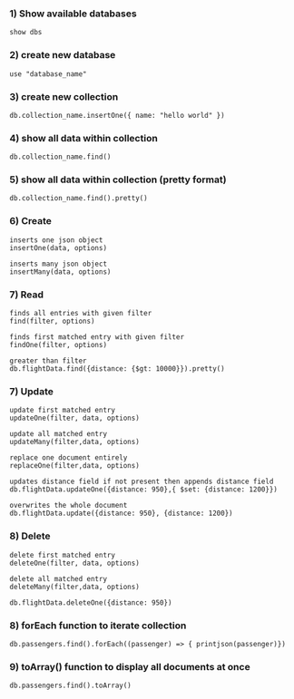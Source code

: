 ### 1) Show available databases
```
show dbs
```
### 2) create new database
```
use "database_name"
```
### 3) create new collection
```
db.collection_name.insertOne({ name: "hello world" })
```
### 4) show all data within collection
```
db.collection_name.find()
```
### 5) show all data within collection (pretty format)
```
db.collection_name.find().pretty()
```
### 6) Create
```
inserts one json object
insertOne(data, options)
```
```
inserts many json object
insertMany(data, options)
```
### 7) Read
```
finds all entries with given filter
find(filter, options)
```
```
finds first matched entry with given filter
findOne(filter, options)
```
```
greater than filter
db.flightData.find({distance: {$gt: 10000}}).pretty()
```

### 7) Update
```
update first matched entry
updateOne(filter, data, options)
```
```
update all matched entry
updateMany(filter,data, options)
```
```
replace one document entirely
replaceOne(filter,data, options)
```
```
updates distance field if not present then appends distance field
db.flightData.updateOne({distance: 950},{ $set: {distance: 1200}})
```
```
overwrites the whole document
db.flightData.update({distance: 950}, {distance: 1200})
```
### 8) Delete
```
delete first matched entry
deleteOne(filter, data, options)
```
```
delete all matched entry
deleteMany(filter,data, options)
```
```
db.flightData.deleteOne({distance: 950})
```
### 8) forEach function to iterate collection
```
db.passengers.find().forEach((passenger) => { printjson(passenger)})
```
### 9) toArray() function to display all documents at once
```
db.passengers.find().toArray()
```

